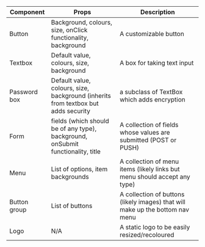 | Component    | Props| Description |
|--------------|-----------|-----------|
| Button | Background, colours, size, onClick functionality, background  | A customizable button |
| Textbox      |  Default value, colours, size, background | A box for taking text input|
| Password box      |  Default value, colours, size, background (inherits from textbox but adds security | a subclass of TextBox which adds encryption |
| Form      | fields (which should be of any type), background, onSubmit functionality, title | A collection of fields whose values are submitted (POST or PUSH) |
| Menu      | List of options, item backgrounds | A collection of menu items (likely links but menu should accept any type) |
| Button group      | List of buttons | A collection of buttons (likely images) that will make up the bottom nav menu |
| Logo      | N/A | A static logo to be easily resized/recoloured |
